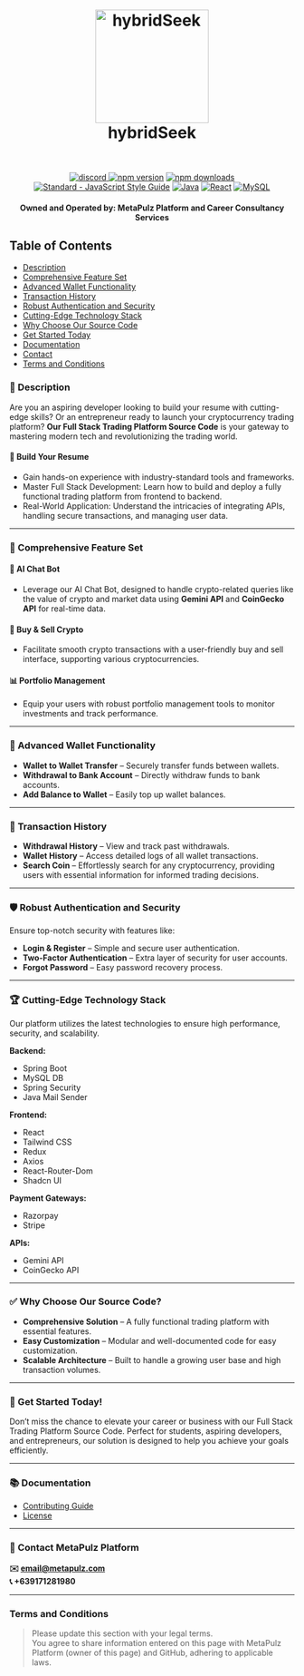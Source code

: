 <h1 align="center">
  <a href="https://metalpulz.com"><img src="https://www.svgrepo.com/show/65722/dollar-coins-stack.svg" alt="hybridSeek" width="200"></a>
  <br>
  hybridSeek
  <br>
  <br>
</h1>

<p align="center">
  <a href="https://discord.gg/Edw7kEFTq6">
  <img src="https://img.shields.io/discord/1269441485003292734?logo=discord&logoColor=white&label=Discord&color=5865F2" alt="discord">
  </a>
  <a href="https://www.npmjs.com/package/standard"><img src="https://img.shields.io/npm/v/standard.svg" alt="npm version"></a>
  <a href="https://www.npmjs.com/package/eslint-config-standard"><img src="https://img.shields.io/npm/dm/eslint-config-standard.svg" alt="npm downloads"></a>
  <a href="https://standardjs.com"><img src="https://img.shields.io/badge/code_style-standard-brightgreen.svg" alt="Standard - JavaScript Style Guide"></a>
  <a href="https://www.oracle.com/java/"><img src="https://img.shields.io/badge/Java-23-blue?logo=java" alt="Java"></a>
  <a href="https://reactjs.org/"><img src="https://img.shields.io/npm/v/react?color=61DAFB&logo=react" alt="React"></a>
  <a href="https://www.mysql.com/"><img src="https://img.shields.io/badge/MySQL-8.0.36-blue?logo=mysql" alt="MySQL"></a>
</p>

<h4 align="center">
  Owned and Operated by: MetaPulz Platform and Career Consultancy Services
</h4>

## Table of Contents

- [Description](#%F0%9F%93%9C-description)  
- [Comprehensive Feature Set](#%F0%9F%8C%9F-comprehensive-feature-set)  
- [Advanced Wallet Functionality](#🔐-advanced-wallet-functionality)  
- [Transaction History](#📜-transaction-history)  
- [Robust Authentication and Security](#🛡️-robust-authentication-and-security)  
- [Cutting-Edge Technology Stack](#🏆-cutting-edge-technology-stack)  
- [Why Choose Our Source Code](#✅-why-choose-our-source-code)  
- [Get Started Today](#🎯-get-started-today)  
- [Documentation](#📚-documentation)  
- [Contact](#📩-contact-metapulz-platform)  
- [Terms and Conditions](#terms-and-conditions)

### 📜 Description
Are you an aspiring developer looking to build your resume with cutting-edge skills? Or an entrepreneur ready to launch your cryptocurrency trading platform? **Our Full Stack Trading Platform Source Code** is your gateway to mastering modern tech and revolutionizing the trading world.

#### 🚀 Build Your Resume
- Gain hands-on experience with industry-standard tools and frameworks.  
- Master Full Stack Development: Learn how to build and deploy a fully functional trading platform from frontend to backend.  
- Real-World Application: Understand the intricacies of integrating APIs, handling secure transactions, and managing user data.  

---

### 🌟 Comprehensive Feature Set

#### 🤖 AI Chat Bot  
- Leverage our AI Chat Bot, designed to handle crypto-related queries like the value of crypto and market data using **Gemini API** and **CoinGecko API** for real-time data.  

#### 💱 Buy & Sell Crypto  
- Facilitate smooth crypto transactions with a user-friendly buy and sell interface, supporting various cryptocurrencies.  

#### 📊 Portfolio Management  
- Equip your users with robust portfolio management tools to monitor investments and track performance.  

---

### 🔐 Advanced Wallet Functionality
- **Wallet to Wallet Transfer** – Securely transfer funds between wallets.  
- **Withdrawal to Bank Account** – Directly withdraw funds to bank accounts.  
- **Add Balance to Wallet** – Easily top up wallet balances.  

---

### 📜 Transaction History
- **Withdrawal History** – View and track past withdrawals.  
- **Wallet History** – Access detailed logs of all wallet transactions.  
- **Search Coin** – Effortlessly search for any cryptocurrency, providing users with essential information for informed trading decisions.  

---

### 🛡️ Robust Authentication and Security
Ensure top-notch security with features like:  
- **Login & Register** – Simple and secure user authentication.  
- **Two-Factor Authentication** – Extra layer of security for user accounts.  
- **Forgot Password** – Easy password recovery process.  

---

### 🏆 Cutting-Edge Technology Stack
Our platform utilizes the latest technologies to ensure high performance, security, and scalability.

**Backend:**  
- Spring Boot  
- MySQL DB  
- Spring Security  
- Java Mail Sender  

**Frontend:**  
- React  
- Tailwind CSS  
- Redux  
- Axios  
- React-Router-Dom  
- Shadcn UI  

**Payment Gateways:**  
- Razorpay  
- Stripe  

**APIs:**  
- Gemini API  
- CoinGecko API  

---

### ✅ Why Choose Our Source Code?
- **Comprehensive Solution** – A fully functional trading platform with essential features.  
- **Easy Customization** – Modular and well-documented code for easy customization.  
- **Scalable Architecture** – Built to handle a growing user base and high transaction volumes.  

---

### 🎯 Get Started Today!
Don’t miss the chance to elevate your career or business with our Full Stack Trading Platform Source Code. Perfect for students, aspiring developers, and entrepreneurs, our solution is designed to help you achieve your goals efficiently.

---

### 📚 Documentation
- [Contributing Guide](./CONTRIBUTING.md)
- [License](./LICENSE)

---

### 📩 Contact MetaPulz Platform
**✉️ email@metapulz.com**  
**📞 +639171281980**  

---

### Terms and Conditions
> Please update this section with your legal terms.  
> You agree to share information entered on this page with MetaPulz Platform (owner of this page) and GitHub, adhering to applicable laws.  
